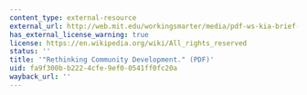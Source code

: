 ```yaml
---
content_type: external-resource
external_url: http://web.mit.edu/workingsmarter/media/pdf-ws-kia-brief-0701.pdf
has_external_license_warning: true
license: https://en.wikipedia.org/wiki/All_rights_reserved
status: ''
title: '"Rethinking Community Development." (PDF)'
uid: fa9f300b-b222-4cfe-9ef0-0541ff0fc20a
wayback_url: ''
---
```

